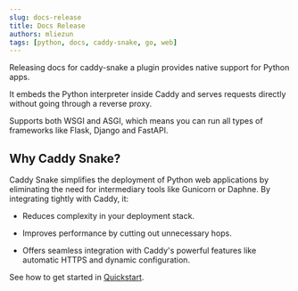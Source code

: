 ```yaml
---
slug: docs-release
title: Docs Release
authors: mliezun
tags: [python, docs, caddy-snake, go, web]
---
```


Releasing docs for caddy-snake a plugin provides native support for Python apps.

It embeds the Python interpreter inside Caddy and serves requests directly without going through a reverse proxy.

Supports both WSGI and ASGI, which means you can run all types of frameworks like Flask, Django and FastAPI.

<!-- truncate -->

## Why Caddy Snake?

Caddy Snake simplifies the deployment of Python web applications by eliminating the need for intermediary tools like Gunicorn or Daphne. By integrating tightly with Caddy, it:

- Reduces complexity in your deployment stack.

- Improves performance by cutting out unnecessary hops.

- Offers seamless integration with Caddy's powerful features like automatic HTTPS and dynamic configuration.


See how to get started in [Quickstart](../docs/intro).
